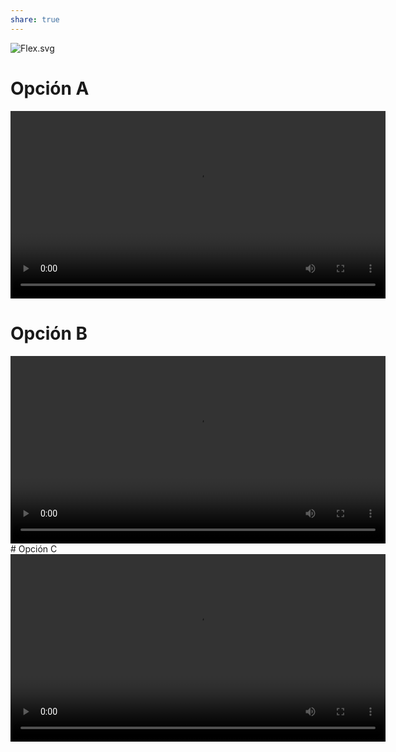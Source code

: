 ```yaml
---
share: true
---
```

![Flex.svg](img/Flex.svg)

# Opción A
<video width="600" controls>
  <source src="/cbsitges/docs/img/Flex-A.mp4" type="video/mp4">
</video>

# Opción B
<video width="600" controls>
  <source src="/cbsitges/docs/img/Flex-B.mp4" type="video/mp4">
</video>
# Opción C
<video width="600" controls>
  <source src="/cbsitges/docs/img/Flex-A.mp4" type="video/mp4">
</video>
